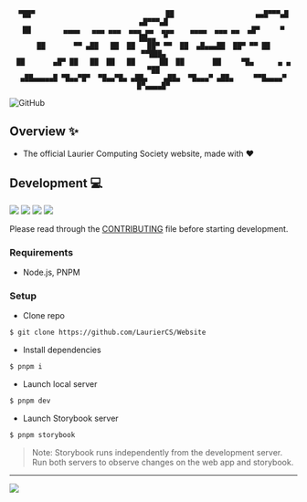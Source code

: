 <div align='center'>

  ```
▀██▀                                ██                    ▄▄█▀▀▀▄█  ▄█▀▀▀▄█
 ██        ▄▄▄▄   ▄▄▄ ▄▄▄  ▄▄▄ ▄▄  ▄▄▄    ▄▄▄▄  ▄▄▄ ▄▄  ▄█▀     ▀   ██▄▄  ▀
 ██       ▀▀ ▄██   ██  ██   ██▀ ▀▀  ██  ▄█▄▄▄██  ██▀ ▀▀ ██           ▀▀███▄
 ██       ▄█▀ ██   ██  ██   ██      ██  ██       ██     ▀█▄      ▄ ▄     ▀██
▄██▄▄▄▄▄█ ▀█▄▄▀█▀  ▀█▄▄▀█▄ ▄██▄    ▄██▄  ▀█▄▄▄▀ ▄██▄     ▀▀█▄▄▄▄▀  █▀▄▄▄▄█▀

  ```

</div>

![GitHub](https://img.shields.io/github/license/LaurierCS/Website?style=flat-square)

## Overview :sparkles:
- The official Laurier Computing Society website, made with :heart:

## Development :computer:
![](https://img.shields.io/badge/React-20232A?style=for-the-badge&logo=react&logoColor=61DAFB)
![](https://img.shields.io/badge/JavaScript-323330?style=for-the-badge&logo=javascript&logoColor=F7DF1E)
![](https://img.shields.io/badge/HTML5-E34F26?style=for-the-badge&logo=html5&logoColor=white)
![](https://img.shields.io/badge/CSS3-1572B6?style=for-the-badge&logo=css3&logoColor=white)

Please read through the [CONTRIBUTING](/docs/CONTRIBUTING.md) file before starting development.

### Requirements
- Node.js, PNPM

### Setup
- Clone repo
```sh
$ git clone https://github.com/LaurierCS/Website
```
- Install dependencies
```sh
$ pnpm i
```
- Launch local server
```sh
$ pnpm dev
```

- Launch Storybook server
```sh
$ pnpm storybook
```

> Note: Storybook runs independently from the development server. Run both servers to observe changes on the web app and storybook.

<hr>
<img src="https://github.com/LaurierCS/Website/blob/main/src/assets/lcs_banner.png"/>

